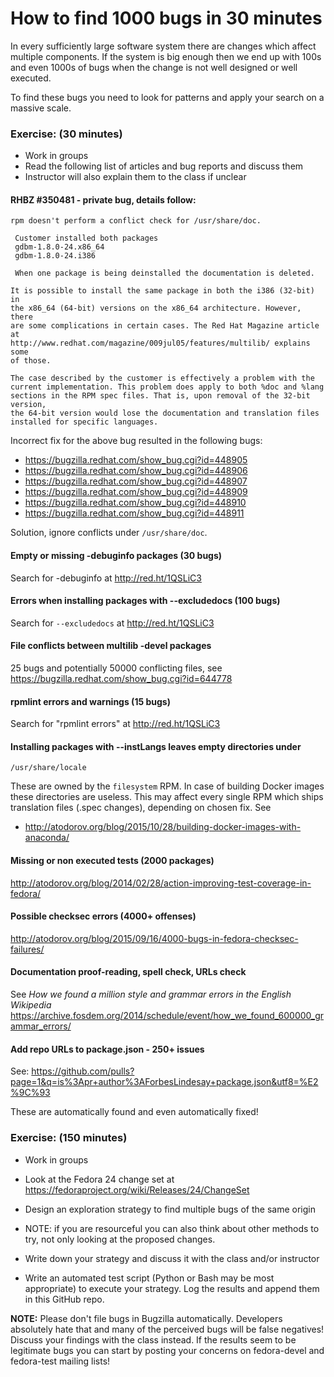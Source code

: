 # How to find 1000 bugs in 30 minutes

In every sufficiently large software system there are changes which affect
multiple components. If the system is big enough then we end up with 100s
and even 1000s of bugs when the change is not well designed or well executed.

To find these bugs you need to look for patterns and apply your search on a
massive scale.

### Exercise: (30 minutes)

* Work in groups
* Read the following list of articles and bug reports and discuss them
* Instructor will also explain them to the class if unclear

#### RHBZ #350481 - private bug, details follow:

    rpm doesn't perform a conflict check for /usr/share/doc.
    
     Customer installed both packages
     gdbm-1.8.0-24.x86_64
     gdbm-1.8.0-24.i386
    
     When one package is being deinstalled the documentation is deleted.
    
    It is possible to install the same package in both the i386 (32-bit) in
    the x86_64 (64-bit) versions on the x86_64 architecture. However, there
    are some complications in certain cases. The Red Hat Magazine article at
    http://www.redhat.com/magazine/009jul05/features/multilib/ explains some
    of those.
    
    The case described by the customer is effectively a problem with the
    current implementation. This problem does apply to both %doc and %lang
    sections in the RPM spec files. That is, upon removal of the 32-bit version,
    the 64-bit version would lose the documentation and translation files
    installed for specific languages.

Incorrect fix for the above bug resulted in the following bugs:
* https://bugzilla.redhat.com/show_bug.cgi?id=448905
* https://bugzilla.redhat.com/show_bug.cgi?id=448906
* https://bugzilla.redhat.com/show_bug.cgi?id=448907
* https://bugzilla.redhat.com/show_bug.cgi?id=448909
* https://bugzilla.redhat.com/show_bug.cgi?id=448910
* https://bugzilla.redhat.com/show_bug.cgi?id=448911

Solution, ignore conflicts under `/usr/share/doc`.

#### Empty or missing -debuginfo packages (30 bugs)

Search for -debuginfo at http://red.ht/1QSLiC3

#### Errors when installing packages with --excludedocs (100 bugs)

Search for `--excludedocs` at http://red.ht/1QSLiC3

#### File conflicts between multilib -devel packages

25 bugs and potentially 50000 conflicting files, see
https://bugzilla.redhat.com/show_bug.cgi?id=644778


#### rpmlint errors and warnings (15 bugs)

Search for "rpmlint errors" at http://red.ht/1QSLiC3


#### Installing packages with --instLangs leaves empty directories under
`/usr/share/locale`

These are owned by the `filesystem` RPM. In case of building
Docker images these directories are useless. This may affect every single RPM
which ships translation files (.spec changes), depending on chosen fix. See
* http://atodorov.org/blog/2015/10/28/building-docker-images-with-anaconda/

#### Missing or non executed tests (2000 packages)

http://atodorov.org/blog/2014/02/28/action-improving-test-coverage-in-fedora/

#### Possible checksec errors (4000+ offenses)

http://atodorov.org/blog/2015/09/16/4000-bugs-in-fedora-checksec-failures/

#### Documentation proof-reading, spell check, URLs check

See *How we found a million style and grammar errors in the English Wikipedia*
https://archive.fosdem.org/2014/schedule/event/how_we_found_600000_grammar_errors/

#### Add repo URLs to package.json - 250+ issues

See:
https://github.com/pulls?page=1&q=is%3Apr+author%3AForbesLindesay+package.json&utf8=%E2%9C%93

These are automatically found and even automatically fixed!


### Exercise: (150 minutes)

* Work in groups
* Look at the Fedora 24 change set at
https://fedoraproject.org/wiki/Releases/24/ChangeSet
* Design an exploration strategy to find multiple bugs of the same origin
* NOTE: if you are resourceful you can also think about other methods to try,
not only looking at the proposed changes.

* Write down your strategy and discuss it with the class and/or instructor
* Write an automated test script (Python or Bash may be most appropriate)
to execute your strategy. Log the results and append them in this GitHub repo.

**NOTE:** Please don't file bugs in Bugzilla automatically. Developers absolutely
hate that and many of the perceived bugs will be false negatives! Discuss your
findings with the class instead. If the results seem to be legitimate bugs
you can start by posting your concerns on fedora-devel and fedora-test mailing
lists!
